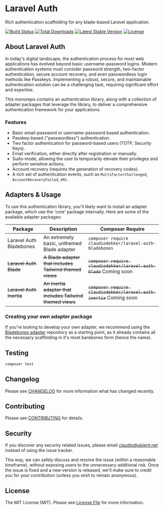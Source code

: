 # Laravel Auth
Rich authentication scaffolding for any blade-based Laravel application.

<p>
    <a href="https://github.com/claudiodekker/laravel-auth/actions"><img src="https://github.com/claudiodekker/laravel-auth/workflows/tests/badge.svg" alt="Build Status"></a>
    <a href="https://packagist.org/packages/claudiodekker/laravel-auth-core"><img src="https://img.shields.io/packagist/dt/claudiodekker/laravel-auth-core" alt="Total Downloads"></a>
    <a href="https://packagist.org/packages/claudiodekker/laravel-auth-core"><img src="https://img.shields.io/packagist/v/claudiodekker/laravel-auth-core" alt="Latest Stable Version"></a>
    <a href="https://packagist.org/packages/claudiodekker/laravel-auth-core"><img src="https://img.shields.io/packagist/l/claudiodekker/laravel-auth" alt="License"></a>
</p>

## About Laravel Auth

In today's digital landscape, the authentication process for most web applications has evolved beyond basic username-password logins.
Modern authentication systems must consider password strength, two-factor authentication, secure account recovery, and even passwordless login methods like Passkeys. 
Implementing a robust, secure, and maintainable authentication solution can be a challenging task, requiring significant effort and expertise.

This monorepo contains an authentication library, along with a collection of adapter packages that leverage the library, to deliver a comprehensive authentication framework for your applications.

### Features

- Basic email-password or username-password based authentication.
- Passkey-based ("passwordless") authentication.
- Two factor authentication for password-based users (TOTP, Security Keys).
- Email verification, either directly after registration or manually.
- Sudo-mode, allowing the user to temporarily elevate their privileges and perform sensitive actions.
- Account recovery (requires the generation of recovery codes).
- A rich set of authentication events, such as `MultiFactorChallenged`, `AccountRecoveryFailed`, etc.

## Adapters & Usage

To use this authentication library, you'll likely want to install an adapter package, which use the 'core' package internally.
Here are some of the available adapter packages:

| Package                  | Description                                                | Composer Require                                                      |
|--------------------------|------------------------------------------------------------|-----------------------------------------------------------------------|
| Laravel Auth Bladebones  | An extremely basic, unthemed Blade adapter                 | `composer require claudiodekker/laravel-auth-bladebones`              |
| ~~Laravel Auth Blade~~   | ~~A Blade adapter that includes Tailwind themed views~~    | ~~`composer require claudiodekker/laravel-auth-blade`~~ Coming soon   |
| ~~Laravel Auth Inertia~~ | ~~An Inertia adapter that includes Tailwind themed views~~ | ~~`composer require claudiodekker/laravel-auth-inertia`~~ Coming soon |

### Creating your own adapter package

If you're looking to develop your own adapter, we recommend using the [Bladebones adapter](https://github.com/claudiodekker/laravel-auth-bladebones)
repository as a starting point, as it already contains all the necessary scaffolding in it's most barebones form (hence the name).

## Testing

``` bash
composer test
```

## Changelog

Please see [CHANGELOG](CHANGELOG.md) for more information what has changed recently.

## Contributing

Please see [CONTRIBUTING](CONTRIBUTING.md) for details.

## Security

If you discover any security related issues, please email claudio@ubient.net instead of using the issue tracker.

This way, we can safely discuss and resolve the issue (within a reasonable timeframe), without exposing users to the unnecessary additional risk.
Once the issue is fixed and a new version is released, we'll make sure to credit you for your contribution (unless you wish to remain anonymous).

## License

The MIT License (MIT). Please see [License File](LICENSE.md) for more information.
